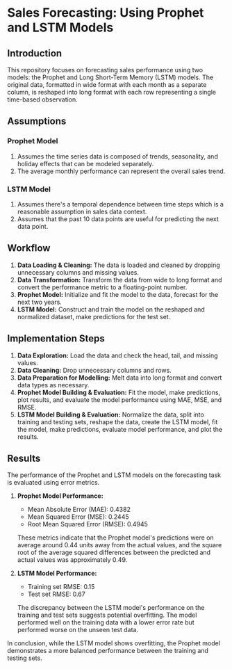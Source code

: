 # Sales Forecasting: Using Prophet and LSTM Models

## Introduction

This repository focuses on forecasting sales performance using two models: the Prophet and Long Short-Term Memory (LSTM) models. The original data, formatted in wide format with each month as a separate column, is reshaped into long format with each row representing a single time-based observation.

## Assumptions

### Prophet Model
1. Assumes the time series data is composed of trends, seasonality, and holiday effects that can be modeled separately.
2. The average monthly performance can represent the overall sales trend.

### LSTM Model
1. Assumes there's a temporal dependence between time steps which is a reasonable assumption in sales data context.
2. Assumes that the past 10 data points are useful for predicting the next data point.

## Workflow

1. **Data Loading & Cleaning:** The data is loaded and cleaned by dropping unnecessary columns and missing values.
2. **Data Transformation:** Transform the data from wide to long format and convert the performance metric to a floating-point number.
3. **Prophet Model:** Initialize and fit the model to the data, forecast for the next two years.
4. **LSTM Model:** Construct and train the model on the reshaped and normalized dataset, make predictions for the test set.

## Implementation Steps

1. **Data Exploration:** Load the data and check the head, tail, and missing values.
2. **Data Cleaning:** Drop unnecessary columns and rows.
3. **Data Preparation for Modelling:** Melt data into long format and convert data types as necessary.
4. **Prophet Model Building & Evaluation:** Fit the model, make predictions, plot results, and evaluate the model performance using MAE, MSE, and RMSE.
5. **LSTM Model Building & Evaluation:** Normalize the data, split into training and testing sets, reshape the data, create the LSTM model, fit the model, make predictions, evaluate model performance, and plot the results.

## Results

The performance of the Prophet and LSTM models on the forecasting task is evaluated using error metrics.

1. **Prophet Model Performance:** 
    - Mean Absolute Error (MAE): 0.4382
    - Mean Squared Error (MSE): 0.2445
    - Root Mean Squared Error (RMSE): 0.4945
    
    These metrics indicate that the Prophet model's predictions were on average around 0.44 units away from the actual values, and the square root of the average squared differences between the predicted and actual values was approximately 0.49.

2. **LSTM Model Performance:**
    - Training set RMSE: 0.15
    - Test set RMSE: 0.67
    
    The discrepancy between the LSTM model's performance on the training and test sets suggests potential overfitting. The model performed well on the training data with a lower error rate but performed worse on the unseen test data.

In conclusion, while the LSTM model shows overfitting, the Prophet model demonstrates a more balanced performance between the training and testing sets.
